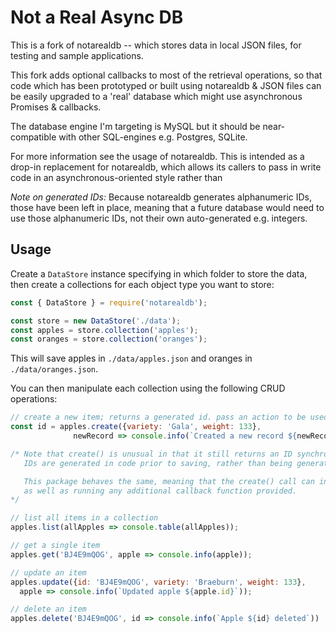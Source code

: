 Not a Real Async DB
====================

This is a fork of notarealdb -- which stores data in local JSON files, for testing and sample applications.

This fork adds optional callbacks to most of the retrieval operations, so that code which has been prototyped or built using notarealdb & JSON files can be easily upgraded to a 'real' database which might use asynchronous Promises & callbacks.

The database engine I'm targeting is MySQL but it should be near-compatible with other SQL-engines e.g. Postgres, SQLite.

For more information see the usage of notarealdb. This is intended as a drop-in replacement for notarealdb, which allows its callers to pass in write code in an asynchronous-oriented style rather than 

_Note on generated IDs:_ Because notarealdb generates alphanumeric IDs, those have been left in place, meaning that a future database would need to use those alphanumeric IDs, not their own auto-generated e.g. integers.

## Usage

Create a `DataStore` instance specifying in which folder to store the data, then create a collections for each object type you want to store:

```js
const { DataStore } = require('notarealdb');

const store = new DataStore('./data');
const apples = store.collection('apples');
const oranges = store.collection('oranges');
```

This will save apples in `./data/apples.json` and oranges in `./data/oranges.json`.

You can then manipulate each collection using the following CRUD operations:

```js
// create a new item; returns a generated id. pass an action to be used post-creation
const id = apples.create({variety: 'Gala', weight: 133},
              newRecord => console.info(`Created a new record ${newRecord}`)); // => 'BJ4E9mQOG'

/* Note that create() is unusual in that it still returns an ID synchronously. This is because in notarealdb the 
   IDs are generated in code prior to saving, rather than being generated by the underlying database engine itself.

   This package behaves the same, meaning that the create() call can in fact also return the ID of the new record OK,
   as well as running any additional callback function provided.
*/

// list all items in a collection
apples.list(allApples => console.table(allApples));

// get a single item
apples.get('BJ4E9mQOG', apple => console.info(apple));

// update an item
apples.update({id: 'BJ4E9mQOG', variety: 'Braeburn', weight: 133},
  apple => console.info(`Updated apple ${apple.id}`));

// delete an item
apples.delete('BJ4E9mQOG', id => console.info(`Apple ${id} deleted`))
```


